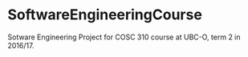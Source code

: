 # SoftwareEngineeringCourse
Sotware Engineering Project for COSC 310 course at UBC-O, term 2 in 2016/17.
